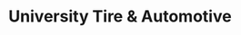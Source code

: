 ---
title: "University Tire & Automotive"
url: /athens/university-tire-and-automotive/
shop: tyres
---